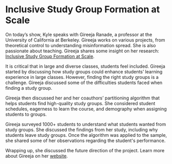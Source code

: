 # Inclusive Study Group Formation at Scale

On today’s show, Kyle speaks with Gireeja Ranade, a professor at the University of California at Berkeley. Gireeja works on various projects, from theoretical control to understanding misinformation spread. She is also passionate about teaching. Gireeja shares some insight on her research: [Inclusive Study Group Formation at Scale](https://people.eecs.berkeley.edu/~gireeja/Papers/inclusivestudygroups.pdf).

It is critical that in large and diverse classes, students feel included. Gireeja started by discussing how study groups could enhance students’ learning experience in large classes. However, finding the right study groups is a challenge. Gireeja discussed some of the difficulties students faced when finding a study group.

Gireeja then discussed her and her coauthors’ partitioning algorithm that helps students find high-quality study groups. She considered student schedules, eagerness to learn the course, and demography when assigning students to groups.

Gireeja surveyed 1000+ students to understand what students wanted from study groups. She discussed the findings from her study, including why students leave study groups. Once the algorithm was applied to the sample, she shared some of her observations regarding the student's performance.

Wrapping up, she discussed the future direction of the project. Learn more about Gireeja on her [website](http://people.eecs.berkeley.edu/~gireeja/).
